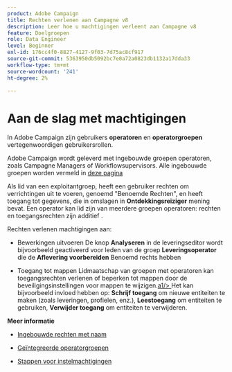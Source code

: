 ```yaml
---
product: Adobe Campaign
title: Rechten verlenen aan Campagne v8
description: Leer hoe u machtigingen verleent aan Campagne v8
feature: Doelgroepen
role: Data Engineer
level: Beginner
exl-id: 176cc4f0-8827-4127-9f03-7d75ac8cf917
source-git-commit: 5363950db5092bc7e0a72a0823db1132a17dda33
workflow-type: tm+mt
source-wordcount: '241'
ht-degree: 2%

---
```


# Aan de slag met machtigingen

In Adobe Campaign zijn gebruikers **operatoren** en **operatorgroepen** vertegenwoordigen gebruikersrollen.

Adobe Campaign wordt geleverd met ingebouwde groepen operatoren, zoals Campagne Managers of Workflowsupervisors. Alle ingebouwde groepen worden vermeld in [deze pagina](https://experienceleague.adobe.com/docs/campaign-classic/using/getting-started/permissions/access-management-groups.html?lang=en#default-groups)

Als lid van een exploitantgroep, heeft een gebruiker rechten om verrichtingen uit te voeren, genoemd &quot;Benoemde Rechten&quot;, en heeft toegang tot gegevens, die in omslagen in **Ontdekkingsreiziger** mening bevat. Een operator kan lid zijn van meerdere groepen operatoren: rechten en toegangsrechten zijn additief .

Rechten verlenen machtigingen aan:

* Bewerkingen uitvoeren
De knop **Analyseren** in de leveringseditor wordt bijvoorbeeld geactiveerd voor leden van de groep **Leveringsoperator** die de **Aflevering voorbereiden** Benoemd rechts hebben

* Toegang tot mappen
Lidmaatschap van groepen met operatoren kan toegangsrechten verlenen of beperken tot mappen door de beveiligingsinstellingen voor mappen te wijzigen.[a1/> ](https://experienceleague.adobe.com/docs/campaign-classic/using/getting-started/permissions/access-management-folders.html?lang=en#permissions-on-a-folder) Het kan bijvoorbeeld invloed hebben op: **Schrijf toegang** om nieuwe entiteiten te maken (zoals leveringen, profielen, enz.), **Leestoegang** om entiteiten te gebruiken, **Verwijder toegang** om entiteiten te verwijderen.

**Meer informatie**

* [Ingebouwde rechten met naam](https://experienceleague.adobe.com/docs/campaign-classic/using/getting-started/permissions/access-management-named-rights.html)

* [Geïntegreerde operatorgroepen](https://experienceleague.adobe.com/docs/campaign-classic/using/getting-started/permissions/access-management-groups.html?lang=en#default-groups)

* [Stappen voor instelmachtigingen](https://experienceleague.adobe.com/docs/campaign-classic/using/getting-started/permissions/access-management.html)
